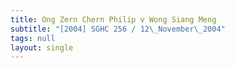 ```yaml
---
title: Ong Zern Chern Philip v Wong Siang Meng
subtitle: "[2004] SGHC 256 / 12\_November\_2004"
tags: null
layout: single
---
```


